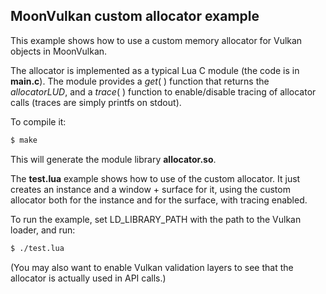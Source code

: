 
## MoonVulkan custom allocator example

This example shows how to use a custom memory allocator for Vulkan objects in MoonVulkan.

The allocator is implemented as a typical Lua C module (the code is in **main.c**). 
The module provides a _get_(&nbsp;) function that returns the _allocatorLUD_, and 
a _trace_(&nbsp;) function to enable/disable tracing of allocator calls (traces
are simply printfs on stdout).

To compile it:

```sh
$ make
```

This will generate the module library **allocator.so**.

The **test.lua** example shows how to use of the custom allocator. It just creates an
instance and a window + surface for it, using the custom allocator both for the instance 
and for the surface, with tracing enabled.

To run the example, set LD_LIBRARY_PATH with the path to the Vulkan loader, and run:

```sh
$ ./test.lua
```

(You may also want to enable Vulkan validation layers to see that the allocator is
actually used in API calls.)

